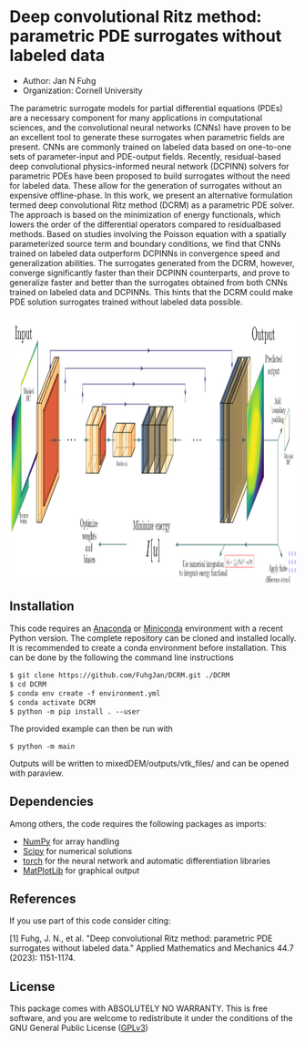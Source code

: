 # Deep convolutional Ritz method: parametric PDE surrogates without labeled data

  - Author: Jan N Fuhg
  - Organization: Cornell University

The parametric surrogate models for partial differential equations (PDEs)
are a necessary component for many applications in computational sciences, and the
convolutional neural networks (CNNs) have proven to be an excellent tool to generate
these surrogates when parametric fields are present. CNNs are commonly trained on labeled data based on one-to-one sets of parameter-input and PDE-output fields. Recently,
residual-based deep convolutional physics-informed neural network (DCPINN) solvers for
parametric PDEs have been proposed to build surrogates without the need for labeled
data. These allow for the generation of surrogates without an expensive offline-phase. In
this work, we present an alternative formulation termed deep convolutional Ritz method
(DCRM) as a parametric PDE solver. The approach is based on the minimization of energy functionals, which lowers the order of the differential operators compared to residualbased methods. Based on studies involving the Poisson equation with a spatially parameterized source term and boundary conditions, we find that CNNs trained on labeled data
outperform DCPINNs in convergence speed and generalization abilities. The surrogates
generated from the DCRM, however, converge significantly faster than their DCPINN
counterparts, and prove to generalize faster and better than the surrogates obtained from
both CNNs trained on labeled data and DCPINNs. This hints that the DCRM could
make PDE solution surrogates trained without labeled data possible.

<p align="center">
<img align="middle" src="unet_ch_DCRM_2.png" alt="mDEM scheme" width="1300" height="470" />
</p>


## Installation
This code requires an [Anaconda](https://www.anaconda.com/products/individual) or [Miniconda](https://docs.conda.io/en/latest/miniconda.html) environment with a recent Python version.
The complete repository can be cloned and installed locally. It is recommended to create a conda environment before installation. This can be done by the following the command line instructions

```
$ git clone https://github.com/FuhgJan/DCRM.git ./DCRM
$ cd DCRM
$ conda env create -f environment.yml
$ conda activate DCRM
$ python -m pip install . --user

```
The provided example can then be run with

```
$ python -m main
```

Outputs will be written to mixedDEM/outputs/vtk_files/ and can be opened with paraview.



## Dependencies

Among others, the code requires the following packages as imports:

 - [NumPy](http://numpy.scipy.org) for array handling
 - [Scipy](https://www.scipy.org/) for numerical solutions
 - [torch](https://pytorch.org/) for the neural network and automatic differentiation libraries
 - [MatPlotLib](https://matplotlib.org/) for graphical output



## References
If you use part of this code consider citing:

[1] Fuhg, J. N., et al. "Deep convolutional Ritz method: parametric PDE surrogates without labeled data." Applied Mathematics and Mechanics 44.7 (2023): 1151-1174.

## License

This package comes with ABSOLUTELY NO WARRANTY. This is free
software, and you are welcome to redistribute it under the conditions of
the GNU General Public License
([GPLv3](http://www.fsf.org/licensing/licenses/gpl.html))
